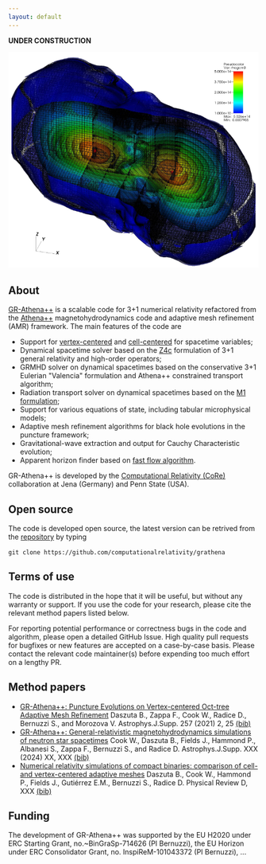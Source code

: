 ```yaml
---
layout: default
---
```


**UNDER CONSTRUCTION**

![grathena](./assets/images/2311.04989_alphabckgrd.png)

## About

[GR-Athena++](https://github.com/computationalrelativity/grathena) is a scalable code for 3+1 numerical relativity refactored from the [Athena++](https://www.athena-astro.app/index.html) magnetohydrodynamics code and adaptive mesh refinement (AMR) framework. The main features of the code are

 * Support for [vertex-centered](https://arxiv.org/abs/2101.08289) and [cell-centered](https://arxiv.org/abs/2406.09139) for spacetime variables;
 * Dynamical spacetime solver based on the [Z4c](https://arxiv.org/abs/0912.2920) formulation of 3+1 general relativity and high-order operators;
 * GRMHD solver on dynamical spacetimes based on the conservative 3+1 Eulerian "Valencia" formulation and Athena++ constrained transport algorithm;
 * Radiation transport solver on dynamical spacetimes based on the [M1 formulation](https://arxiv.org/abs/2111.14858);
 * Support for various equations of state, including tabular microphysical models;
 * Adaptive mesh refinement algorithms for black hole evolutions in the puncture framework;
 * Gravitational-wave extraction and output for Cauchy Characteristic evolution;
 * Apparent horizon finder based on [fast flow algorithm](https://arxiv.org/abs/gr-qc/9707050).

GR-Athena++ is developed by the [Computational Relativity (CoRe)](http://www.computational-relativity.org) collaboration at Jena (Germany) and Penn State (USA).

## Open source

The code is developed open source, the latest version can be retrived from the [repository](https://github.com/computationalrelativity/grathena) by typing

```
git clone https://github.com/computationalrelativity/grathena
```

## Terms of use

The code is distributed in the hope that it will be useful, but without any warranty or support. If you use the code for your research, please cite the relevant method papers listed below.

For reporting potential performance or correctness bugs in the code and algorithm, please open a detailed GitHub Issue. High quality pull requests for bugfixes or new features are accepted on a case-by-case basis. Please contact the relevant code maintainer(s) before expending too much effort on a lengthy PR.

## Method papers

 * [GR-Athena++: Puncture Evolutions on Vertex-centered Oct-tree Adaptive Mesh Refinement](https://arxiv.org/abs/2101.08289) Daszuta B., Zappa F., Cook W., Radice D., Bernuzzi S., and Morozova V. Astrophys.J.Supp. 257 (2021) 2, 25 [(bib)](https://ui.adsabs.harvard.edu/abs/2021ApJS..257...25D/exportcitation)
 * [GR-Athena++: General-relativistic magnetohydrodynamics simulations of neutron star spacetimes](https://arxiv.org/abs/2311.04989) Cook W., Daszuta B., Fields J., Hammond P., Albanesi S., Zappa F., Bernuzzi S., and Radice D. Astrophys.J.Supp. XXX (2024) XX, XXX [(bib)](https://ui.adsabs.harvard.edu/abs/2023arXiv231104989C/exportcitation)
 * [Numerical relativity simulations of compact binaries: comparison of cell- and vertex-centered adaptive meshes](https://arxiv.org/abs/2406.09139) Daszuta B., Cook W., Hammond P., Fields J., Gutiérrez E.M., Bernuzzi S., Radice D. Physical Review D, XXX [(bib)](https://ui.adsabs.harvard.edu/abs/2024arXiv240609139D/exportcitation)

## Funding

The development of GR-Athena++ was supported by the EU H2020 under ERC Starting Grant, no.~BinGraSp-714626 (PI Bernuzzi), the EU Horizon under ERC Consolidator Grant, no. InspiReM-101043372 (PI Bernuzzi), ...

